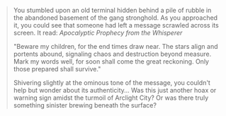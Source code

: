 > You stumbled upon an old terminal hidden behind a pile of rubble in the abandoned basement of the gang stronghold. As you approached it, you could see that someone had left a message scrawled across its screen. It read:
> *Apocalyptic Prophecy from the Whisperer*
>
> "Beware my children, for the end times draw near. The stars align and portents abound, signaling chaos and destruction beyond measure. Mark my words well, for soon shall come the great reckoning. Only those prepared shall survive."
>
> Shivering slightly at the ominous tone of the message, you couldn't help but wonder about its authenticity... Was this just another hoax or warning sign amidst the turmoil of Arclight City? Or was there truly something sinister brewing beneath the surface?
